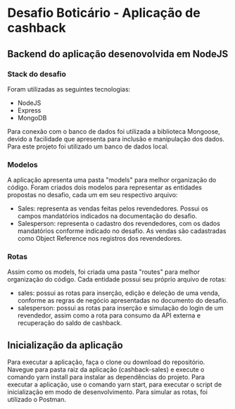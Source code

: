 # Desafio Boticário - Aplicação de cashback

## Backend do aplicação desenovolvida em NodeJS

### Stack do desafio
Foram utilizadas as seguintes tecnologias:
* NodeJS
* Express
* MongoDB

Para conexão com o banco de dados foi utilizada a biblioteca Mongoose, devido a facilidade que apresenta para inclusão e manipulação dos dados. Para este projeto foi utilizado um banco de dados local.

### Modelos
A aplicação apresenta uma pasta "models" para melhor organização do código. Foram criados dois modelos para representar as entidades propostas no desafio, cada um em seu respectivo arquivo:
* Sales: representa as vendas feitas pelos revendedores. Possui os campos mandatórios indicados na documentação do desafio.
* Salesperson: representa o cadastro dos revendedores, com os dados mandatórios conforme indicado no desafio. As vendas são cadastradas como Object Reference nos registros dos revendedores.

### Rotas
Assim como os models, foi criada uma pasta "routes" para melhor organização do código. Cada entidade possui seu próprio arquivo de rotas:
* sales: possui as rotas para inserção, edição e deleção de uma venda, conforme as regras de negócio apresentadas no documento do desafio.
* salesperson: possui as rotas para inserção e simulação do login de um revendedor, assim como a rota para consumo da API externa e recuperação do saldo de cashback.

## Inicialização da aplicação
Para executar a aplicação, faça o clone ou download do repositório. Navegue para pasta raiz da aplicação (cashback-sales) e execute o comando yarn install para instalar as dependências do projeto.
Para executar a aplicação, use o comando yarn start, para executar o script de inicialização em modo de desenvolvimento.
Para simular as rotas, foi utilizado o Postman.